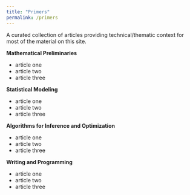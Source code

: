 ```yaml
---
title: "Primers"
permalink: /primers
---
```


A curated collection of articles providing technical/thematic context for most of the material on this site.

**Mathematical Preliminaries**

- article one
- article two
- article three

**Statistical Modeling**

- article one
- article two
- article three

**Algorithms for Inference and Optimization**

- article one
- article two
- article three

**Writing and Programming**

- article one
- article two
- article three
